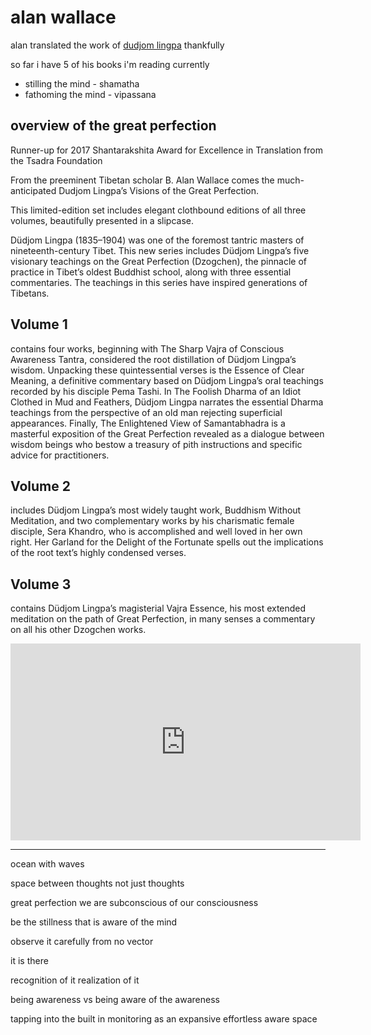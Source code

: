 # alan wallace

alan translated the work of [dudjom lingpa](dudjom-lingpa.md) thankfully

so far i have 5 of his books i'm reading currently

* stilling the mind - shamatha
* fathoming the mind - vipassana


## overview of the great perfection

Runner-up for 2017 Shantarakshita Award for Excellence in Translation from the Tsadra Foundation

From the preeminent Tibetan scholar B. Alan Wallace comes the much-anticipated Dudjom Lingpa’s Visions of the Great Perfection. 

This limited-edition set includes elegant clothbound editions of all three volumes, beautifully presented in a slipcase.

Düdjom Lingpa (1835–1904) was one of the foremost tantric masters of nineteenth-century Tibet. This new series includes Düdjom Lingpa’s five visionary teachings on the Great Perfection (Dzogchen), the pinnacle of practice in Tibet’s oldest Buddhist school, along with three essential commentaries. The teachings in this series have inspired generations of Tibetans.

## Volume 1 

contains four works, beginning with The Sharp Vajra of Conscious Awareness Tantra, considered the root distillation of Düdjom Lingpa’s wisdom. Unpacking these quintessential verses is the Essence of Clear Meaning, a definitive commentary based on Düdjom Lingpa’s oral teachings recorded by his disciple Pema Tashi. In The Foolish Dharma of an Idiot Clothed in Mud and Feathers, Düdjom Lingpa narrates the essential Dharma teachings from the perspective of an old man rejecting superficial appearances. Finally, The Enlightened View of Samantabhadra is a masterful exposition of the Great Perfection revealed as a dialogue between wisdom beings who bestow a treasury of pith instructions and specific advice for practitioners.

## Volume 2 

includes Düdjom Lingpa’s most widely taught work, Buddhism Without Meditation, and two complementary works by his charismatic female disciple, Sera Khandro, who is accomplished and well loved in her own right. Her Garland for the Delight of the Fortunate spells out the implications of the root text’s highly condensed verses.

## Volume 3 

contains Düdjom Lingpa’s magisterial Vajra Essence, his most extended meditation on the path of Great Perfection, in many senses a commentary on all his other Dzogchen works.

<iframe width="560" height="315" src="https://www.youtube.com/embed/FGzN4FAFgTs" frameborder="0" allow="accelerometer; autoplay; encrypted-media; gyroscope; picture-in-picture" allowfullscreen></iframe>

---

ocean with waves

space between thoughts not just thoughts

great perfection we are subconscious of our consciousness

be the stillness that is aware of the mind

observe it carefully from no vector

it is there

recognition of it realization of it

being awareness vs being aware of the awareness

tapping into the built in monitoring as an expansive effortless aware space


